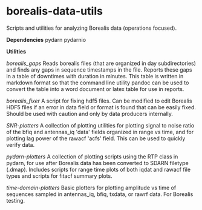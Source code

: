 # borealis-data-utils

Scripts and utilities for analyzing Borealis data (operations focused). 

**Dependencies**
pydarn
pydarnio

**Utilities**

*borealis_gaps*
Reads borealis files (that are organized in day subdirectories) and finds
any gaps in sequence timestamps in the file. Reports these gaps in a 
table of downtimes with duration in minutes. This table is written in 
markdown format so that the command line utility pandoc can be used to 
convert the table into a word document or latex table for use in reports.

*borealis_fixer*
A script for fixing hdf5 files. Can be modified to edit Borealis HDF5 files 
if an error in data field or format is found that can be easily fixed.
Should be used with caution and only by data producers internally.

*SNR-plotters*
A collection of plotting utilities for plotting signal to noise ratio
of the bfiq and antennas_iq 'data' fields organized in range vs time, 
and for plotting lag power of the rawacf 'acfs' field. This can be used 
to quickly verify data.

*pydarn-plotters*
A collection of plotting scripts using the RTP class in pydarn, for use
after Borealis data has been converted to SDARN filetype (.dmap). 
Includes scripts for range time plots of both iqdat and rawacf file types 
and scripts for fitacf summary plots. 

*time-domain-plotters*
Basic plotters for plotting amplitude vs time of sequences sampled in 
antennas_iq, bfiq, txdata, or rawrf data. For Borealis testing. 

